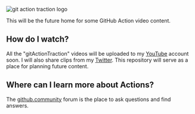 ![git action traction logo](https://user-images.githubusercontent.com/20134767/88407362-dde05600-cd86-11ea-8ed6-880c2e5e1f3d.gif)

This will be the future home for some GitHub Action video content. 

## How do I watch?

All the "gitActionTraction" videos will be uploaded to my [YouTube](https://www.youtube.com/channel/UC7iJhl4CsLxzKUWfAw69Qkg?view_as=subscriber) account soon. I will also share clips from my [Twitter](https://twitter.com/bdougieYO). This repository will serve as a place for planning future content. 

## Where can I learn more about Actions?

The [github.community](https://github.community/c/github-actions/41) forum is the place to ask questions and find answers. 

